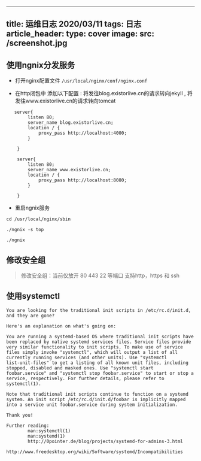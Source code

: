 
---
title: 运维日志 2020/03/11
tags: 日志
article_header:
  type: cover
  image:
    src: /screenshot.jpg
---


## 使用ngnix分发服务


- 打开nginx配置文件 `/usr/local/nginx/conf/nginx.conf`

- 在http闭包中 添加以下配置 : 将发往blog.existorlive.cn的请求转向jekyll ,   将发往www.existorlive.cn的请求转向tomcat

```
   server{
        listen 80;
        server_name blog.existorlive.cn;
        location / {
            proxy_pass http://localhost:4000;
        }

    }

    server{
        listen 80;
        server_name www.existorlive.cn;
        location / {
            proxy_pass http://localhost:8080;
        }

    }

```

-  重启ngnix服务

```
cd /usr/local/nginx/sbin

./ngnix -s top

./ngnix

```
 

## 修改安全组 

> 修改安全组：当前仅放开 80 443 22 等端口 支持http，https 和 ssh


## 使用systemctl

```
You are looking for the traditional init scripts in /etc/rc.d/init.d,
and they are gone?

Here's an explanation on what's going on:

You are running a systemd-based OS where traditional init scripts have
been replaced by native systemd services files. Service files provide
very similar functionality to init scripts. To make use of service
files simply invoke "systemctl", which will output a list of all
currently running services (and other units). Use "systemctl
list-unit-files" to get a listing of all known unit files, including
stopped, disabled and masked ones. Use "systemctl start
foobar.service" and "systemctl stop foobar.service" to start or stop a
service, respectively. For further details, please refer to
systemctl(1).

Note that traditional init scripts continue to function on a systemd
system. An init script /etc/rc.d/init.d/foobar is implicitly mapped
into a service unit foobar.service during system initialization.

Thank you!

Further reading:
        man:systemctl(1)
        man:systemd(1)
        http://0pointer.de/blog/projects/systemd-for-admins-3.html
        http://www.freedesktop.org/wiki/Software/systemd/Incompatibilities
```